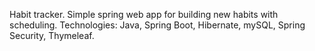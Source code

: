 Habit tracker.
Simple spring web app for building new habits with scheduling.
Technologies: Java, Spring Boot, Hibernate, mySQL, Spring Security, Thymeleaf.
